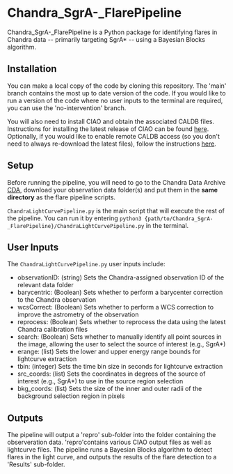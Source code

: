 # Chandra_SgrA-_FlarePipeline

Chandra_SgrA-_FlarePipeline is a Python package for identifying flares in Chandra data -- primarily targeting SgrA* -- using a Bayesian Blocks algorithm.

## Installation

You can make a local copy of the code by cloning this repository. The 'main' branch contains the most up to date version of the code.
If you would like to run a version of the code where no user inputs to the terminal are required, you can use the 'no-intervention' branch.

You will also need to install CIAO and obtain the associated CALDB files. Instructions for installing the latest release of CIAO can be found 
[here](https://cxc.cfa.harvard.edu/ciao/threads/ciao_install_tool/). Optionally, if you would like to enable remote CALDB access (so you don't need to always re-download the latest files), follow the instructions [here](https://heasarc.gsfc.nasa.gov/docs/heasarc/caldb/caldb_remote_access.html).

## Setup

Before running the pipeline, you will need to go to the Chandra Data Archive [CDA](https://cxc.harvard.edu/cda/), download your observation data folder(s) and put them in the **same directory** as the flare pipeline scripts. 

```ChandraLightCurvePipeline.py``` is the main script that will execute the rest of the pipeline. You can run it by entering ```python3 {path/to/Chandra_SgrA-_FlarePipeline}/ChandraLightCurvePipeline.py``` in the terminal.

## User Inputs

The ```ChandraLightCurvePipeline.py``` user inputs include: 
* observationID: (string) Sets the Chandra-assigned observation ID of the relevant data folder
* barycentric: (Boolean) Sets whether to perform a barycenter correction to the Chandra observation
* wcsCorrect: (Boolean) Sets whether to perform a WCS correction to improve the astrometry of the observation
* reprocess: (Boolean) Sets whether to reprocess the data using the latest Chandra calibration files
* search: (Boolean) Sets whether to manually identify all point sources in the image, allowing the user to select the source of interest (e.g., SgrA*)
* erange: (list) Sets the lower and upper energy range bounds for lightcurve extraction
* tbin: (integer) Sets the time bin size in seconds for lightcurve extraction
* src_coords: (list) Sets the coordinates in degrees of the source of interest (e.g., SgrA*) to use in the source region selection
* bkg_coords: (list) Sets the size of the inner and outer radii of the background selection region in pixels

## Outputs

The pipeline will output a 'repro' sub-folder into the folder containing the observeration data. 'repro'contains various CIAO output files 
as well as lightcurve files. The pipeline runs a Bayesian Blocks algorithm to detect flares in the light curve, and outputs the results of the flare detection to a 'Results' sub-folder.
